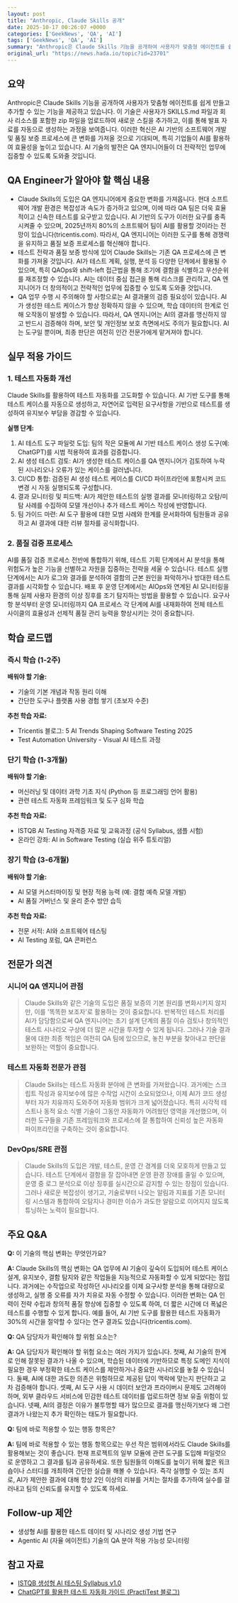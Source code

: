 ```yaml
---
layout: post
title: "Anthropic, Claude Skills 공개"
date: 2025-10-17 00:26:07 +0000
categories: ['GeekNews', 'QA', 'AI']
tags: ['GeekNews', 'QA', 'AI']
summary: "Anthropic은 Claude Skills 기능을 공개하여 사용자가 맞춤형 에이전트를 쉽게 만들고 추가할 수 있는 기능을 제공하고 있습니다. 이 기술은 사용자가 SKILLS.md 파일과 회사 리소스를 포함한 zip 파일을 업로드하여 새로운 스킬을 추가하고, 이를 통해 발표 자료를 자동으로 생성하는 과정을 보여줍니다. 이러한 혁신은 AI 기반의 소프트웨어 개발 및 품질 보증 프로세스에 큰 변화를 가져올 것으로 기대되며, 특히 기업들이 AI를 활용하여 효율성을 높이고 있습니다. AI 기술의 발전은 QA 엔지니어들이 더 전략적인 업무에 집중할 수 있도록 도와줄 것입니다."
original_url: "https://news.hada.io/topic?id=23701"
---
```


## 요약

Anthropic은 Claude Skills 기능을 공개하여 사용자가 맞춤형 에이전트를 쉽게 만들고 추가할 수 있는 기능을 제공하고 있습니다. 이 기술은 사용자가 SKILLS.md 파일과 회사 리소스를 포함한 zip 파일을 업로드하여 새로운 스킬을 추가하고, 이를 통해 발표 자료를 자동으로 생성하는 과정을 보여줍니다. 이러한 혁신은 AI 기반의 소프트웨어 개발 및 품질 보증 프로세스에 큰 변화를 가져올 것으로 기대되며, 특히 기업들이 AI를 활용하여 효율성을 높이고 있습니다. AI 기술의 발전은 QA 엔지니어들이 더 전략적인 업무에 집중할 수 있도록 도와줄 것입니다.

## QA Engineer가 알아야 할 핵심 내용

- Claude Skills의 도입은 QA 엔지니어에게 중요한 변화를 가져옵니다. 현대 소프트웨어 개발 환경은 복잡성과 속도가 증가하고 있으며, 이에 따라 QA 팀은 더욱 효율적이고 신속한 테스트를 요구받고 있습니다. AI 기반의 도구가 이러한 요구를 충족시켜줄 수 있으며, 2025년까지 80%의 소프트웨어 팀이 AI를 활용할 것이라는 전망이 있습니다(tricentis.com). 따라서, QA 엔지니어는 이러한 도구를 통해 경쟁력을 유지하고 품질 보증 프로세스를 혁신해야 합니다.
- 테스트 전략과 품질 보증 방식에 있어 Claude Skills는 기존 QA 프로세스에 큰 변화를 가져올 것입니다. AI가 테스트 계획, 실행, 분석 등 다양한 단계에서 활용될 수 있으며, 특히 QAOps와 shift-left 접근법을 통해 조기에 결함을 식별하고 우선순위를 재조정할 수 있습니다. AI는 데이터 중심 접근을 통해 리스크를 관리하고, QA 엔지니어가 더 창의적이고 전략적인 업무에 집중할 수 있도록 도와줄 것입니다.
- QA 업무 수행 시 주의해야 할 사항으로는 AI 결과물의 검증 필요성이 있습니다. AI가 생성한 테스트 케이스가 항상 정확하지 않을 수 있으며, 학습 데이터의 한계로 인해 오작동이 발생할 수 있습니다. 따라서, QA 엔지니어는 AI의 결과를 맹신하지 않고 반드시 검증해야 하며, 보안 및 개인정보 보호 측면에서도 주의가 필요합니다. AI는 도구일 뿐이며, 최종 판단은 여전히 인간 전문가에게 맡겨져야 합니다.

## 실무 적용 가이드

### 1. 테스트 자동화 개선

Claude Skills를 활용하여 테스트 자동화를 고도화할 수 있습니다. AI 기반 도구를 통해 테스트 케이스를 자동으로 생성하고, 자연어로 입력된 요구사항을 기반으로 테스트를 생성하여 유지보수 부담을 경감할 수 있습니다.

**실행 단계:**

1. AI 테스트 도구 파일럿 도입: 팀의 작은 모듈에 AI 기반 테스트 케이스 생성 도구(예: ChatGPT)를 시범 적용하여 효과를 검증합니다.
2. AI 생성 테스트 검토: AI가 생성한 테스트 케이스를 QA 엔지니어가 검토하여 누락된 시나리오나 오류가 있는 케이스를 걸러냅니다.
3. CI/CD 통합: 검증된 AI 생성 테스트 케이스를 CI/CD 파이프라인에 포함시켜 코드 변경 시 자동 실행되도록 구성합니다.
4. 결과 모니터링 및 피드백: AI가 제안한 테스트의 실행 결과를 모니터링하고
오탐/미탐 사례를 수집하여 모델 개선이나 추가 테스트 케이스 작성에 반영합니다.
5. 팀 가이드 마련: AI 도구 활용에 대한 모범 사례와 한계를 문서화하여 팀원들과 공유하고
AI 결과에 대한 리뷰 절차를 공식화합니다.

### 2. 품질 검증 프로세스

AI를 품질 검증 프로세스 전반에 통합하기 위해, 테스트 기획 단계에서 AI 분석을 통해 위험도가 높은 기능을 선별하고 자원을 집중하는 전략을 세울 수 있습니다. 테스트 실행 단계에서는 AI가 로그와 결과를 분석하여 결함의 근본 원인을 파악하거나 방대한 테스트 결과를 시각화할 수 있습니다. 배포 후 운영 단계에서는 AIOps와 연계된 AI 모니터링을 통해 실제 사용자 환경의 이상 징후를 조기 탐지하는 방법을 활용할 수 있습니다. 요구사항 분석부터 운영 모니터링까지 QA 프로세스 각 단계에 AI를 내재화하여 전체 테스트 사이클의 효율성과 선제적 품질 관리 능력을 향상시키는 것이 중요합니다.

## 학습 로드맵

### 즉시 학습 (1-2주)

**배워야 할 기술:**
- 기술의 기본 개념과 작동 원리 이해
- 간단한 도구나 플랫폼 사용 경험 쌓기 (초보자 수준)

**추천 학습 자료:**
- Tricentis 블로그: 5 AI Trends Shaping Software Testing 2025
- Test Automation University - Visual AI 테스트 과정

### 단기 학습 (1-3개월)

**배워야 할 기술:**
- 머신러닝 및 데이터 과학 기초 지식 (Python 등 프로그래밍 언어 활용)
- 관련 테스트 자동화 프레임워크 및 도구 심화 학습

**추천 학습 자료:**
- ISTQB AI Testing 자격증 자료 및 교육과정 (공식 Syllabus, 샘플 시험)
- 온라인 강좌: AI in Software Testing (실습 위주 튜토리얼)

### 장기 학습 (3-6개월)

**배워야 할 기술:**
- AI 모델 커스터마이징 및 현장 적용 능력 (예: 결함 예측 모델 개발)
- AI 품질 거버넌스 및 윤리 준수 방안 습득

**추천 학습 자료:**
- 전문 서적: AI와 소프트웨어 테스팅
- AI Testing 포럼, QA 콘퍼런스

## 전문가 의견

### 시니어 QA 엔지니어 관점

> Claude Skills와 같은 기술의 도입은 품질 보증의 기본 원리를 변화시키지 않지만, 이를 '똑똑한 보조자'로 활용하는 것이 중요합니다. 반복적인 테스트 처리를 AI가 담당함으로써 QA 엔지니어는 초기 설계 단계의 품질 이슈 검토나 창의적인 테스트 시나리오 구상에 더 많은 시간을 투자할 수 있게 됩니다. 그러나 기술 결과물에 대한 최종 책임은 여전히 QA 팀에 있으므로, 놓친 부분을 찾아내고 판단을 보완하는 역할이 중요합니다.

### 테스트 자동화 전문가 관점

> Claude Skills는 테스트 자동화 분야에 큰 변화를 가져왔습니다. 과거에는 스크립트 작성과 유지보수에 많은 수작업 시간이 소요되었으나, 이제 AI가 코드 생성부터 자가 치유까지 도와주어 자동화 범위가 크게 넓어졌습니다. 특히 시각적 테스트나 동적 요소 식별 기술이 그동안 자동화가 어려웠던 영역을 개선했으며, 이러한 도구들을 기존 프레임워크와 프로세스에 잘 통합하여 신뢰성 높은 자동화 파이프라인을 구축하는 것이 중요합니다.

### DevOps/SRE 관점

> Claude Skills의 도입은 개발, 테스트, 운영 간 경계를 더욱 모호하게 만들고 있습니다. 테스트 단계에서 결함을 잘 잡아내면 운영 환경 장애를 줄일 수 있으며, 운영 중 로그 분석으로 이상 징후를 실시간으로 감지할 수 있는 장점이 있습니다. 그러나 새로운 복잡성이 생기고, 기술로부터 나오는 알림과 지표를 기존 모니터링 시스템과 통합하여 오탐지나 경미한 이슈가 과도한 알람으로 이어지지 않도록 튜닝하는 노력이 필요합니다.

## 주요 Q&A

**Q:** 이 기술의 핵심 변화는 무엇인가요?

**A:** Claude Skills의 핵심 변화는 QA 업무에 AI 기술이 깊숙이 도입되어 테스트 케이스 설계, 유지보수, 결함 탐지와 같은 작업들을 지능적으로 자동화할 수 있게 되었다는 점입니다. 과거에는 수작업으로 작성하던 시나리오를 이제 요구사항 분석을 통해 대량으로 생성하고, 실행 중 오류를 자가 치유로 자동 수정할 수 있습니다. 이러한 변화는 QA 인력이 전략 수립과 창의적 품질 향상에 집중할 수 있도록 하여, 더 짧은 시간에 더 폭넓은 테스트를 수행할 수 있게 합니다. 예를 들어, AI 기반 도구를 활용한 테스트 자동화가 30%의 시간을 절약할 수 있다는 연구 결과도 있습니다(tricentis.com).

**Q:** QA 담당자가 확인해야 할 위험 요소는?

**A:** QA 담당자가 확인해야 할 위험 요소는 여러 가지가 있습니다. 첫째, AI 기술의 한계로 인해 잘못된 결과가 나올 수 있으며, 학습된 데이터에 기반하므로 특정 도메인 지식이 필요한 경우 부정확한 테스트 케이스를 제안하거나 중요한 시나리오를 놓칠 수 있습니다. 둘째, AI에 대한 과도한 의존은 위험하므로 제공된 답이 맥락에 맞는지 판단하고 교차 검증해야 합니다. 셋째, AI 도구 사용 시 데이터 보안과 프라이버시 문제도 고려해야 하며, 외부 클라우드 서비스에 민감한 테스트 데이터를 업로드하면 정보 유출 위험이 있습니다. 넷째, AI의 결정은 이유가 불투명할 때가 많으므로 결과를 맹신하기보다 왜 그런 결과가 나왔는지 추가 확인하는 태도가 필요합니다.

**Q:** 팀에 바로 적용할 수 있는 행동 항목은?

**A:** 팀에 바로 적용할 수 있는 행동 항목으로는 우선 작은 범위에서라도 Claude Skills를 활용해보는 것이 좋습니다. 현재 프로젝트의 일부 모듈에 관련 도구를 도입해 파일럿으로 운영하고 그 결과를 팀과 공유하세요. 또한 팀원들의 이해도를 높이기 위해 짧은 워크숍이나 스터디를 개최하여 간단한 실습을 해볼 수 있습니다. 즉각 실행할 수 있는 조치로, AI가 제안한 결과에 대해 항상 2인 이상의 리뷰를 거치는 절차를 추가하여 실수를 걸러내고 팀의 신뢰도를 유지할 수 있도록 하세요.

## Follow-up 제안

- 생성형 AI를 활용한 테스트 데이터 및 시나리오 생성 기법 연구
- Agentic AI (자율 에이전트) 기술의 QA 분야 적용 가능성 모니터링

## 참고 자료

- [ISTQB 생성형 AI 테스팅 Syllabus v1.0](https://www.istqb.org/downloads/category/50-syllabi.html)
- [ChatGPT를 활용한 테스트 자동화 가이드 (PractiTest 블로그)](https://www.practitest.com/resource-center/blog/chatgpt-prompts-for-software-testing/)
